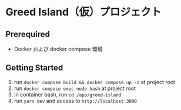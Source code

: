 # Greed Island（仮）プロジェクト

## Prerequired
- Docker および docker compose 環境

## Getting Started
1. run `docker compose build && docker compose up -d` at project root
2. run `docker compose exec node bash` at project root
3. in container bash, run `cd /app/greed-island`
4. run `yarn dev` and access to `http://localhost:3000`